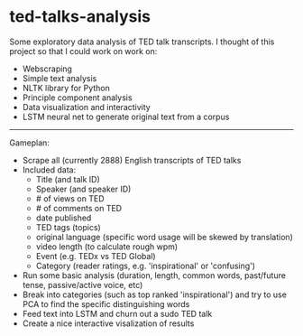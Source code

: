# ted-talks-analysis

Some exploratory data analysis of TED talk transcripts.  I thought of this project so that I could work on work on:
- Webscraping
- Simple text analysis
- NLTK library for Python
- Principle component analysis
- Data visualization and interactivity
- LSTM neural net to generate original text from a corpus

---

Gameplan:
- Scrape all (currently 2888) English transcripts of TED talks
- Included data:
  - Title (and talk ID)
  - Speaker (and speaker ID)
  - \# of views on TED
  - \# of comments on TED 
  - date published
  - TED tags (topics)
  - original language (specific word usage will be skewed by translation)
  - video length (to calculate rough wpm)
  - Event (e.g. TEDx vs TED Global)
  - Category (reader ratings, e.g. 'inspirational' or 'confusing')
- Run some basic analysis (duration, length, common words, past/future tense, passive/active voice, etc)
- Break into categories (such as top ranked 'inspirational') and try to use PCA to find the specific distinguishing words
- Feed text into LSTM and churn out a sudo TED talk
- Create a nice interactive visalization of results

